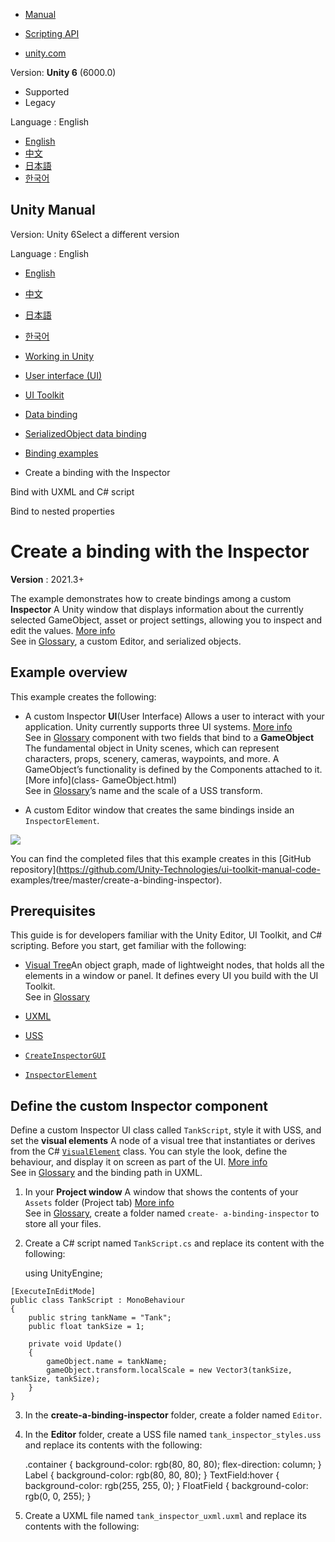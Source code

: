 [](https://docs.unity3d.com)

  * [Manual](../Manual/index.html)
  * [Scripting API](../ScriptReference/index.html)

  * [unity.com](https://unity.com/)

Version: **Unity 6** (6000.0)

  * Supported
  * Legacy

Language : English

  * [English](/Manual/UIE-create-a-binding-uxml-inspector.html)
  * [中文](/cn/current/Manual/UIE-create-a-binding-uxml-inspector.html)
  * [日本語](/ja/current/Manual/UIE-create-a-binding-uxml-inspector.html)
  * [한국어](/kr/current/Manual/UIE-create-a-binding-uxml-inspector.html)

[](https://docs.unity3d.com)

## Unity Manual

Version: Unity 6Select a different version

Language : English

  * [English](/Manual/UIE-create-a-binding-uxml-inspector.html)
  * [中文](/cn/current/Manual/UIE-create-a-binding-uxml-inspector.html)
  * [日本語](/ja/current/Manual/UIE-create-a-binding-uxml-inspector.html)
  * [한국어](/kr/current/Manual/UIE-create-a-binding-uxml-inspector.html)

  * [Working in Unity](working-in-unity.html)
  * [User interface (UI)](UIToolkits.html)
  * [UI Toolkit](UIElements.html)
  * [Data binding](UIE-data-binding.html)
  * [SerializedObject data binding](UIE-editor-binding.html)
  * [Binding examples](UIE-binding-examples.html)
  * Create a binding with the Inspector

[](UIE-create-a-binding-uxml-bind.html)

Bind with UXML and C# script

[](UIE-bind-to-nested-properties.html)

Bind to nested properties

# Create a binding with the Inspector

**Version** : 2021.3+

The example demonstrates how to create bindings among a custom **Inspector** A
Unity window that displays information about the currently selected
GameObject, asset or project settings, allowing you to inspect and edit the
values. [More info](UsingTheInspector.html)  
See in [Glossary](Glossary.html#Inspector), a custom Editor, and serialized
objects.

## Example overview

This example creates the following:

  * A custom Inspector **UI**(User Interface) Allows a user to interact with your application. Unity currently supports three UI systems. [More info](UI-system-compare.html)  
See in [Glossary](Glossary.html#UI) component with two fields that bind to a
**GameObject** The fundamental object in Unity scenes, which can represent
characters, props, scenery, cameras, waypoints, and more. A GameObject’s
functionality is defined by the Components attached to it. [More info](class-
GameObject.html)  
See in [Glossary](Glossary.html#GameObject)’s name and the scale of a USS
transform.

  * A custom Editor window that creates the same bindings inside an `InspectorElement`.

![](../uploads/Main/uie_bind_inspector.png)

You can find the completed files that this example creates in this [GitHub
repository](https://github.com/Unity-Technologies/ui-toolkit-manual-code-
examples/tree/master/create-a-binding-inspector).

## Prerequisites

This guide is for developers familiar with the Unity Editor, UI Toolkit, and
C# scripting. Before you start, get familiar with the following:

  * [Visual Tree](UIE-VisualTree.html)An object graph, made of lightweight nodes, that holds all the elements in a window or panel. It defines every UI you build with the UI Toolkit.  
See in [Glossary](Glossary.html#Visualtree)

  * [UXML](UIE-UXML.html)
  * [USS](UIE-USS.html)
  * [`CreateInspectorGUI`](../ScriptReference/Editor.CreateInspectorGUI.html)
  * [`InspectorElement`](../ScriptReference/UIElements.InspectorElement.html)

## Define the custom Inspector component

Define a custom Inspector UI class called `TankScript`, style it with USS, and
set the **visual elements** A node of a visual tree that instantiates or
derives from the C#
[`VisualElement`](../ScriptReference/UIElements.VisualElement.html) class. You
can style the look, define the behaviour, and display it on screen as part of
the UI. [More info](UIE-VisualTree.html)  
See in [Glossary](Glossary.html#Visualelement) and the binding path in UXML.

  1. In your **Project window** A window that shows the contents of your `Assets` folder (Project tab) [More info](ProjectView.html)  
See in [Glossary](Glossary.html#Projectwindow), create a folder named `create-
a-binding-inspector` to store all your files.

  2. Create a C# script named `TankScript.cs` and replace its content with the following:
    
        using UnityEngine;
    
    [ExecuteInEditMode]
    public class TankScript : MonoBehaviour
    {
        public string tankName = "Tank";
        public float tankSize = 1;
    
        private void Update()
        {
            gameObject.name = tankName;
            gameObject.transform.localScale = new Vector3(tankSize, tankSize, tankSize);
        }
    }
    

  3. In the **create-a-binding-inspector** folder, create a folder named `Editor`.

  4. In the **Editor** folder, create a USS file named `tank_inspector_styles.uss` and replace its contents with the following:
    
        .container {
        background-color: rgb(80, 80, 80);
        flex-direction: column;
    }
    Label {
        background-color: rgb(80, 80, 80);
    }
    TextField:hover {
        background-color: rgb(255, 255, 0);
    }
    FloatField {
        background-color: rgb(0, 0, 255);
    }
    

  5. Create a UXML file named `tank_inspector_uxml.uxml` and replace its contents with the following:
    
        <UXML xmlns="UnityEngine.UIElements" xmlns:ue="UnityEditor.UIElements">
        <Style src="tank_inspector_styles.uss" />
        <VisualElement name="row" class="container">
            <Label text="Tank Script - Custom Inspector" />
            <ue:PropertyField binding-path="tankName" name="tank-name-field" />
            <ue:PropertyField binding-path="tankSize" name="tank-size-field" />
        </VisualElement>
    </UXML>
    

## Create the Inspector UI with binding

Create a C# script to register the custom Inspector for `TankScript`. You
don’t need to call the `Bind()` method as binding in the Inspector window is
implicit.

  1. Create a C# script named `TankEditor.cs` and replace its contents with the following:
    
        using UnityEditor;
    using UnityEngine;
    using UnityEngine.UIElements;
    
    [CustomEditor(typeof(TankScript))]
    public class TankEditor : Editor
    {
        [SerializeField]
        VisualTreeAsset visualTree;
    
        public override VisualElement CreateInspectorGUI()
        {
            var uxmlVE = visualTree.CloneTree();
            return uxmlVE;
        }
    }
    

  2. In the Project window, select `TankEditor.cs`.

  3. Drag `tank_inspector_uxml.uxml` to **Visual Tree** in the Inspector.

  4. Drag `tank_inspector_styles.uss` to **Style Sheet** in the Inspector.

## Test the first binding

  1. In Unity, add an empty GameObject to a **scene** A Scene contains the environments and menus of your game. Think of each unique Scene file as a unique level. In each Scene, you place your environments, obstacles, and decorations, essentially designing and building your game in pieces. [More info](CreatingScenes.html)  
See in [Glossary](Glossary.html#Scene).

  2. Select the GameObject and drag `TankScript.cs` to **Add Component** in the Inspector. This generates the **Tank Script** component in the Inspector.
  3. In **Tank Script** , you can change the name of the Tank in the **Tank Name** box, and change the Transform scale value in the **Tank Size** box.

## Bind with `InspectorElement`

Create a custom Editor window with two fields that bind to the `TankScript`
object. Create a C# script that calls the [`InspectorElement`
constructor](../ScriptReference/UIElements.InspectorElement-ctor.html). The
[`InspectorElement`](../ScriptReference/UIElements.InspectorElement.html)
creates the UI and automatically binds the UI to objects.

  1. Create a C# file named `SimpleBindingExampleInspectorElement.cs` and replace its contents with the following:
    
        using UnityEditor;
    using UnityEngine;
    using UnityEditor.UIElements;
        
    namespace UIToolkitExamples
    {
        public class SimpleBindingExampleInspectorElement : EditorWindow
        {
            [MenuItem("Window/UIToolkitExamples/Simple Binding Example Inspector Element")]
            public static void ShowDefaultWindow()
            {
                var wnd = GetWindow<SimpleBindingExampleInspectorElement>();
                wnd.titleContent = new GUIContent("Simple Binding with Inspector Element");
            }
        
            TankScript m_Tank;
            public void OnEnable()
            {
                m_Tank = FindObjectOfType<TankScript>();
                if (m_Tank == null)
                    return;
        
                var inspector = new InspectorElement(m_Tank);
                rootVisualElement.Add(inspector);
            }
        }
    }
    

## Test the second binding

  1. In Unity, select **Window** > **UIToolkitExamples** > **Simple Binding Example Inspector Element**.
  2. In the Editor window, if you change the values in the fields, the values in the Inspector change, and vice versa.

## Additional resources

  * [SerializedObject data binding](UIE-Binding.html)
  * [Bindable elements](UIE-bindable-elements.html)
  * [Binding data type conversion](UIE-binding-data-type-conversion.html)
  * [Implementation details](UIE-binding-implementation-details.html)
  * [Binding examples](UIE-binding-examples.html)

[](UIE-create-a-binding-uxml-bind.html)

Bind with UXML and C# script

[](UIE-bind-to-nested-properties.html)

Bind to nested properties

Copyright ©2005-2025 Unity Technologies. All rights reserved. Built from
6000.0.36f1 (02b661dc617c). Built on: 2025-01-14.

[Tutorials](https://learn.unity.com/)[Community
Answers](https://answers.unity3d.com)[Knowledge
Base](https://support.unity3d.com/hc/en-
us)[Forums](https://forum.unity3d.com)[Asset Store](https://unity3d.com/asset-
store)[Terms of
use](https://docs.unity3d.com/Manual/TermsOfUse.html)[Legal](https://unity.com/legal)[Privacy
Policy](https://unity.com/legal/privacy-
policy)[Cookies](https://unity.com/legal/cookie-policy)[Do Not Sell or Share
My Personal Information](https://unity.com/legal/do-not-sell-my-personal-
information)

[Your Privacy Choices (Cookie Settings)](javascript:void\(0\);)

